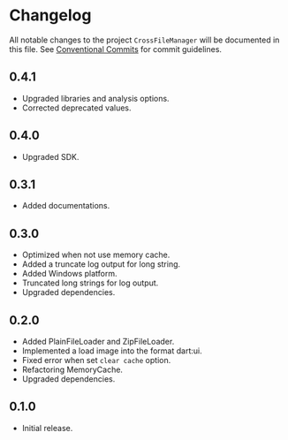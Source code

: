 # Changelog

All notable changes to the project `CrossFileManager` will be documented in this file.
See [Conventional Commits](https://conventionalcommits.org) for commit guidelines.

## 0.4.1

- Upgraded libraries and analysis options.
- Corrected deprecated values.

## 0.4.0

- Upgraded SDK.

## 0.3.1

- Added documentations.

## 0.3.0

- Optimized when not use memory cache.
- Added a truncate log output for long string.
- Added Windows platform.
- Truncated long strings for log output.
- Upgraded dependencies.

## 0.2.0

- Added PlainFileLoader and ZipFileLoader.
- Implemented a load image into the format dart:ui.
- Fixed error when set `clear cache` option.
- Refactoring MemoryCache.
- Upgraded dependencies.

## 0.1.0

- Initial release.
